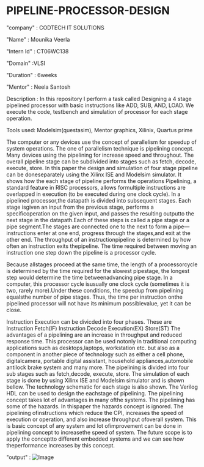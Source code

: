 # PIPELINE-PROCESSOR-DESIGN

"company" : CODTECH IT SOLUTIONS

"Name" : Mounika Veerla

"Intern Id" : CT06WC138

"Domain" :VLSI

"Duration" : 6weeks

"Mentor" : Neela Santosh

Description : In this repository I perform a task called Designing a 4 stage pipelined processor with basic instructions like ADD, SUB, AND, LOAD. We execute the code, testbench and simulation of processor for each stage operation.

Tools used: Modelsim(questasim), Mentor graphics, Xilinix, Quartus prime

The computer or any devices use the concept of parallelism for speedup of system operations. The one of parallelism technique is pipelining concept. Many devices using the pipelining for increase speed and throughout. The overall pipeline stage can be subdivided into stages such as fetch, decode, execute, store. In this paper the design and simulation of four stage pipeline can be doneseparately using the Xilinx ISE and Modelsim simulator. It shows how the each stage of pipeline performs the operations Pipelining, a standard feature in RISC processors, allows formultiple instructions are overlapped in execution (to be
executed during one clock cycle). In a pipelined processor,the datapath is divided into subsequent stages. Each stage isgiven an input from the previous stage, performs a specificoperation on the given input, and passes the resulting outputto the next stage in the datapath.Each of these steps is called a pipe stage or a pipe segment.The stages are connected one to the next to form a pipe—instructions enter at one end, progress through the stages,and exit at the other end. The throughput of an instructionpipeline is determined by how often an instruction exits thepipeline. The time required between moving an instruction
one step down the pipeline is a processor cycle.

Because allstages proceed at the same time, the length of a processorcycle is determined by the time required for the slowest pipestage, the longest step would determine the time betweenadvancing pipe stage. In a computer, this processor cycle isusually one clock cycle (sometimes it is two, rarely more).Under these conditions, the speedup from pipelining equalsthe number of pipe stages. Thus, the time per instruction onthe pipelined processor will not have its minimum possiblevalue, yet it can be close.

Instruction Execution can be divicded into four phases. These are
 Instruction Fetch(IF)
 Instruction Decode
 Execution(EX)
 Store(ST)
 The advantages of a pipelining are an increase in throughput and reduced response time. This processor can be used notonly in traditional computing applications such as desktops,laptops, workstation etc. but also as a component in another piece of technology such as either a cell phone, digitalcamera, portable digital assistant, household appliances,automobile antilock brake system and many more.
 The pipelining is divided into four sub stages such as fetch,decode, execute, store. The simulation of each stage is done by using Xilinx ISE and Modelsim simulator and is shown bellow. The technology schematic for each stage is also shown. The Verilog HDL can be used to design the eachstage of pipelining.
 The pipelining concept takes lot of advantages in many ofthe systems. The pipelining has some of the hazards. In thispaper the hazards concept is ignored. The pipelining ofinstructions which reduce the CPI, increases the speed of execution or operation, and also increase throughput ofoverall system. This is basic concept of any system and lot ofimprovement can be done in pipelining concept to increasethe speed of system. The future scope is to apply the conceptto different embedded systems and we can see how theperformance increases by this concept.

 "output" :
 ![Image](https://github.com/user-attachments/assets/c04d7311-f5a3-4e1a-8708-e613cc8af7cb)

 
